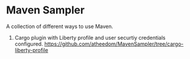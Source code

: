 # Maven Sampler

A collection of different ways to use Maven.

1. Cargo plugin with Liberty profile and user securtiy credentials configured. https://github.com/atheedom/MavenSampler/tree/cargo-liberty-profile

